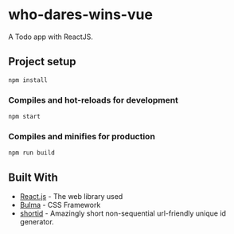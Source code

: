 # who-dares-wins-vue

A Todo app with ReactJS.

## Project setup

```
npm install
```

### Compiles and hot-reloads for development

```
npm start
```

### Compiles and minifies for production

```
npm run build
```

## Built With

- [React.js](https://reactjs.org/) - The web library used
- [Bulma](https://bulma.io/) - CSS Framework
- [shortid](https://github.com/dylang/shortid) - Amazingly short non-sequential url-friendly unique id generator.

